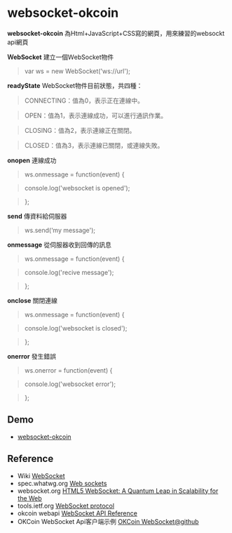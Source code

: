 # websocket-okcoin

**websocket-okcoin** 為Html+JavaScript+CSS寫的網頁，用來練習的websockt api網頁

**ＷebSocket** 
建立一個ＷebSocket物件
>var ws = new WebSocket('ws://url');

**readyState** 
WebSocket物件目前狀態，共四種：
>CONNECTING：值為0，表示正在連線中。

>OPEN：值為1，表示連線成功，可以進行通訊作業。

>CLOSING：值為2，表示連線正在關閉。

>CLOSED：值為3，表示連線已關閉，或連線失敗。


**onopen** 
連線成功
>ws.onmessage = function(event) {

>  console.log('websocket is opened');

>};

**send** 
傳資料給伺服器
>ws.send(‘my message');

**onmessage** 
從伺服器收到回傳的訊息
>ws.onmessage = function(event) {

>  console.log('recive message');

>};

**onclose** 
關閉連線
>ws.onmessage = function(event) {

>  console.log('websocket is closed');

>};

**onerror** 
發生錯誤
>ws.onerror = function(event) {

>  console.log('websocket error');

>};



## Demo
* [websocket-okcoin](https://cubshuang.github.io/websocket-okcoin/)

## Reference
* Wiki [WebSocket](https://zh.wikipedia.org/wiki/WebSocket)
* spec.whatwg.org [Web sockets](https://html.spec.whatwg.org/multipage/web-sockets.html#network)
* websocket.org [HTML5 WebSocket: A Quantum Leap in Scalability for the Web](http://www.websocket.org/quantum.html)
* tools.ietf.org [WebSocket protocol](https://tools.ietf.org/html/draft-abarth-thewebsocketprotocol-01)
* okcoin webapi [WebSocket API Reference](https://support.okcoin.com/hc/en-us/articles/360000754131-WebSocket-API-Reference)
* OKCoin WebSocket Api客户端示例 [OKCoin WebSocket@github](https://github.com/OKCoin/websocket)

